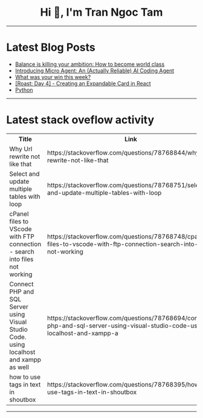 <h1 align="center">Hi 👋, I'm Tran Ngoc Tam</h1>

---

# Latest Blog Posts 
<!-- BLOG-POST-LIST:START -->
- [Balance is killing your ambition: How to become world class](https://dev.to/drpraze/balance-is-killing-your-ambition-how-to-become-world-class-1ooo)
- [Introducing Micro Agent: An &lpar;Actually Reliable&rpar; AI Coding Agent](https://dev.to/builderio/introducing-micro-agent-an-actually-reliable-ai-coding-agent-10k2)
- [What was your win this week?](https://dev.to/devteam/what-was-your-win-this-week-3cke)
- [[Roast: Day 4] - Creating an Expandable Card in React](https://dev.to/nmiller15/roast-day-4-creating-an-expandable-card-in-react-1ld3)
- [Python](https://dev.to/kanmaniram/python-i3p)
<!-- BLOG-POST-LIST:END -->

---

# Latest stack oveflow activity
<table>
  <tr><th>Title</th><th>Link</th></tr>
  <!-- STACKOVERFLOW:START --><tr><td>Why Url rewrite not like that</td><td>https://stackoverflow.com/questions/78768844/why-url-rewrite-not-like-that</td></tr><tr><td>Select and update multiple tables with loop</td><td>https://stackoverflow.com/questions/78768751/select-and-update-multiple-tables-with-loop</td></tr><tr><td>cPanel files to VScode with FTP connection - search into files not working</td><td>https://stackoverflow.com/questions/78768748/cpanel-files-to-vscode-with-ftp-connection-search-into-files-not-working</td></tr><tr><td>Connect PHP and SQL Server using Visual Studio Code. using localhost and xampp as well</td><td>https://stackoverflow.com/questions/78768694/connect-php-and-sql-server-using-visual-studio-code-using-localhost-and-xampp-a</td></tr><tr><td>how to use tags in text in shoutbox</td><td>https://stackoverflow.com/questions/78768395/how-to-use-tags-in-text-in-shoutbox</td></tr><!-- STACKOVERFLOW:END -->
</table>

---


